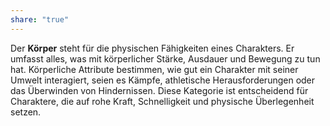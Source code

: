 ```yaml
---
share: "true"
---
```

Der **Körper** steht für die physischen Fähigkeiten eines Charakters. Er umfasst alles, was mit körperlicher Stärke, Ausdauer und Bewegung zu tun hat. Körperliche Attribute bestimmen, wie gut ein Charakter mit seiner Umwelt interagiert, seien es Kämpfe, athletische Herausforderungen oder das Überwinden von Hindernissen. Diese Kategorie ist entscheidend für Charaktere, die auf rohe Kraft, Schnelligkeit und physische Überlegenheit setzen.